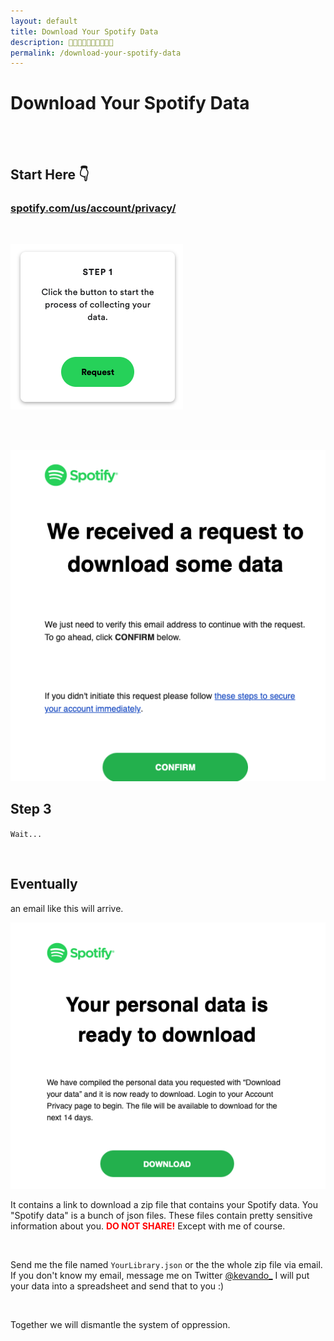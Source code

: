 ```yaml
---
layout: default
title: Download Your Spotify Data
description: 🎹🎹🎹🎹🎹🎹🎹🎹🎹🎹
permalink: /download-your-spotify-data
---
```


# Download Your Spotify Data




<br><br>

## Start Here 👇

### [spotify.com/us/account/privacy/](https://www.spotify.com/us/account/privacy?utm_source=kevando+up+in+this+motherfucker)

<br>

![ss1](/assets/images/spotify-step2.png)

<br><br>

![ss1](/assets/images/spotify-step2b.png)

## Step 3

`Wait...`

<br>

## Eventually

an email like this will arrive.

![ss1](/assets/images/spotify-step3.png)


It contains a link to download a zip file that contains your Spotify data. You "Spotify data" is a bunch of json files.  These files contain pretty sensitive information about you. <b><font color="red">DO NOT SHARE!</font></b> Except with me of course. 

<br>

Send me the file named `YourLibrary.json` or the the whole zip file via email. If you don't know my email, message me on Twitter [@kevando_](https://twitter.com/kevando_) I will put your data into a spreadsheet and send that to you :) 

<br> 

Together we will dismantle the system of oppression.
